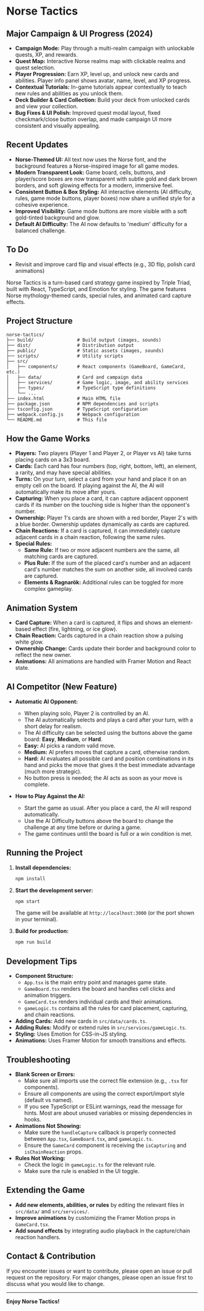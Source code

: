 # Norse Tactics

## Major Campaign & UI Progress (2024)
- **Campaign Mode:** Play through a multi-realm campaign with unlockable quests, XP, and rewards.
- **Quest Map:** Interactive Norse realms map with clickable realms and quest selection.
- **Player Progression:** Earn XP, level up, and unlock new cards and abilities. Player info panel shows avatar, name, level, and XP progress.
- **Contextual Tutorials:** In-game tutorials appear contextually to teach new rules and abilities as you unlock them.
- **Deck Builder & Card Collection:** Build your deck from unlocked cards and view your collection.
- **Bug Fixes & UI Polish:** Improved quest modal layout, fixed checkmark/close button overlap, and made campaign UI more consistent and visually appealing.

## Recent Updates
- **Norse-Themed UI:** All text now uses the Norse font, and the background features a Norse-inspired image for all game modes.
- **Modern Transparent Look:** Game board, cells, buttons, and player/score boxes are now transparent with subtle gold and dark brown borders, and soft glowing effects for a modern, immersive feel.
- **Consistent Button & Box Styling:** All interactive elements (AI difficulty, rules, game mode buttons, player boxes) now share a unified style for a cohesive experience.
- **Improved Visibility:** Game mode buttons are more visible with a soft gold-tinted background and glow.
- **Default AI Difficulty:** The AI now defaults to 'medium' difficulty for a balanced challenge.

## To Do
- Revisit and improve card flip and visual effects (e.g., 3D flip, polish card animations)

Norse Tactics is a turn-based card strategy game inspired by Triple Triad, built with React, TypeScript, and Emotion for styling. The game features Norse mythology-themed cards, special rules, and animated card capture effects.

## Project Structure

```
norse-tactics/
├── build/                # Build output (images, sounds)
├── dist/                 # Distribution output
├── public/               # Static assets (images, sounds)
├── scripts/              # Utility scripts
├── src/
│   ├── components/       # React components (GameBoard, GameCard, etc.)
│   ├── data/             # Card and campaign data
│   ├── services/         # Game logic, image, and ability services
│   ├── types/            # TypeScript type definitions
│   └── ...
├── index.html            # Main HTML file
├── package.json          # NPM dependencies and scripts
├── tsconfig.json         # TypeScript configuration
├── webpack.config.js     # Webpack configuration
└── README.md             # This file
```

## How the Game Works

- **Players:** Two players (Player 1 and Player 2, or Player vs AI) take turns placing cards on a 3x3 board.
- **Cards:** Each card has four numbers (top, right, bottom, left), an element, a rarity, and may have special abilities.
- **Turns:** On your turn, select a card from your hand and place it on an empty cell on the board. If playing against the AI, the AI will automatically make its move after yours.
- **Capturing:** When you place a card, it can capture adjacent opponent cards if its number on the touching side is higher than the opponent's number.
- **Ownership:** Player 1's cards are shown with a red border, Player 2's with a blue border. Ownership updates dynamically as cards are captured.
- **Chain Reactions:** If a card is captured, it can immediately capture adjacent cards in a chain reaction, following the same rules.
- **Special Rules:**
  - **Same Rule:** If two or more adjacent numbers are the same, all matching cards are captured.
  - **Plus Rule:** If the sum of the placed card's number and an adjacent card's number matches the sum on another side, all involved cards are captured.
  - **Elements & Ragnarök:** Additional rules can be toggled for more complex gameplay.

## Animation System

- **Card Capture:** When a card is captured, it flips and shows an element-based effect (fire, lightning, or ice glow).
- **Chain Reaction:** Cards captured in a chain reaction show a pulsing white glow.
- **Ownership Change:** Cards update their border and background color to reflect the new owner.
- **Animations:** All animations are handled with Framer Motion and React state.

## AI Competitor (New Feature)

- **Automatic AI Opponent:**
  - When playing solo, Player 2 is controlled by an AI.
  - The AI automatically selects and plays a card after your turn, with a short delay for realism.
  - The AI difficulty can be selected using the buttons above the game board: **Easy**, **Medium**, or **Hard**.
  - **Easy:** AI picks a random valid move.
  - **Medium:** AI prefers moves that capture a card, otherwise random.
  - **Hard:** AI evaluates all possible card and position combinations in its hand and picks the move that gives it the best immediate advantage (much more strategic).
  - No button press is needed; the AI acts as soon as your move is complete.

- **How to Play Against the AI:**
  - Start the game as usual. After you place a card, the AI will respond automatically.
  - Use the AI Difficulty buttons above the board to change the challenge at any time before or during a game.
  - The game continues until the board is full or a win condition is met.

## Running the Project

1. **Install dependencies:**
   ```bash
   npm install
   ```
2. **Start the development server:**
   ```bash
   npm start
   ```
   The game will be available at `http://localhost:3000` (or the port shown in your terminal).

3. **Build for production:**
   ```bash
   npm run build
   ```

## Development Tips

- **Component Structure:**
  - `App.tsx` is the main entry point and manages game state.
  - `GameBoard.tsx` renders the board and handles cell clicks and animation triggers.
  - `GameCard.tsx` renders individual cards and their animations.
  - `gameLogic.ts` contains all the rules for card placement, capturing, and chain reactions.
- **Adding Cards:** Add new cards in `src/data/cards.ts`.
- **Adding Rules:** Modify or extend rules in `src/services/gameLogic.ts`.
- **Styling:** Uses Emotion for CSS-in-JS styling.
- **Animations:** Uses Framer Motion for smooth transitions and effects.

## Troubleshooting

- **Blank Screen or Errors:**
  - Make sure all imports use the correct file extension (e.g., `.tsx` for components).
  - Ensure all components are using the correct export/import style (default vs named).
  - If you see TypeScript or ESLint warnings, read the message for hints. Most are about unused variables or missing dependencies in hooks.
- **Animations Not Showing:**
  - Make sure the `handleCapture` callback is properly connected between `App.tsx`, `GameBoard.tsx`, and `gameLogic.ts`.
  - Ensure the `GameCard` component is receiving the `isCapturing` and `isChainReaction` props.
- **Rules Not Working:**
  - Check the logic in `gameLogic.ts` for the relevant rule.
  - Make sure the rule is enabled in the UI toggle.

## Extending the Game

- **Add new elements, abilities, or rules** by editing the relevant files in `src/data/` and `src/services/`.
- **Improve animations** by customizing the Framer Motion props in `GameCard.tsx`.
- **Add sound effects** by integrating audio playback in the capture/chain reaction handlers.

## Contact & Contribution

If you encounter issues or want to contribute, please open an issue or pull request on the repository. For major changes, please open an issue first to discuss what you would like to change.

---

**Enjoy Norse Tactics!**

<!-- Trigger redeploy: removed src/index.css for font fix --> 
